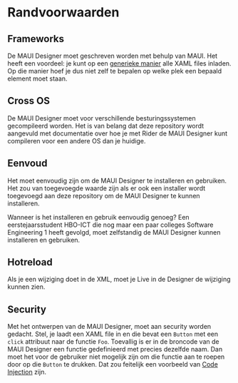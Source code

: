 # Randvoorwaarden

## Frameworks

De MAUI Designer moet geschreven worden met behulp van MAUI.
Het heeft een voordeel: je kunt op een [generieke manier](https://learn.microsoft.com/en-us/dotnet/maui/xaml/runtime-load?view=net-maui-8.0) alle XAML files inladen. Op die manier hoef je dus niet zelf te bepalen op welke plek een bepaald element moet staan.

## Cross OS

De MAUI Designer moet voor verschillende besturingssystemen gecompileerd worden.
Het is van belang dat deze repository wordt aangevuld met documentatie over hoe je met Rider
de MAUI Designer kunt compileren voor een andere OS dan je huidige.

## Eenvoud

Het moet eenvoudig zijn om de MAUI Designer te installeren en gebruiken.
Het zou van toegevoegde waarde zijn als er ook een installer wordt toegevoegd aan
deze repository om de MAUI Designer te kunnen installeren.

Wanneer is het installeren en gebruik eenvoudig genoeg? Een eerstejaarsstudent HBO-ICT
die nog maar een paar colleges Software Engineering 1 heeft gevolgd, moet zelfstandig
de MAUI Designer kunnen installeren en gebruiken.

## Hotreload

Als je een wijziging doet in de XML, moet je Live in de Designer de wijziging kunnen zien.

## Security

Met het ontwerpen van de MAUI Designer, moet aan security worden gedacht. Stel, je laadt een XAML file in en die bevat een `Button` met een `click` attribuut naar de functie `Foo`. Toevallig is er in de broncode van de MAUI Designer een functie gedefinieerd met precies dezelfde naam. Dan moet het voor de gebruiker niet mogelijk zijn om die functie aan te roepen door op die `Button` te drukken. Dat zou feitelijk een voorbeeld van [Code Injection](https://owasp.org/www-community/attacks/Code_Injection) zijn.
